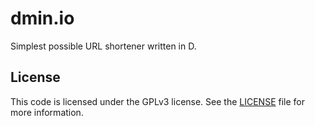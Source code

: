 # dmin.io

Simplest possible URL shortener written in D.

## License

This code is licensed under the GPLv3 license. See the [LICENSE](/LICENSE) file
for more information.

